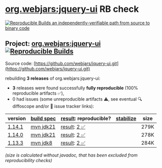 [org.webjars:jquery-ui](https://central.sonatype.com/artifact/org.webjars/jquery-ui/versions) RB check
=======

[![Reproducible Builds](https://reproducible-builds.org/images/logos/rb.svg) an independently-verifiable path from source to binary code](https://reproducible-builds.org/)

## Project: [org.webjars:jquery-ui](https://central.sonatype.com/artifact/org.webjars/jquery-ui/versions) [![Reproducible Builds](https://img.shields.io/endpoint?url=https://raw.githubusercontent.com/jvm-repo-rebuild/reproducible-central/master/content/org/webjars/jquery-ui/badge.json)](https://github.com/jvm-repo-rebuild/reproducible-central/blob/master/content/org/webjars/jquery-ui/README.md)

Source code: [https://github.com/webjars/jquery-ui.git](https://github.com/webjars/jquery-ui.git)

rebuilding **3 releases** of org.webjars:jquery-ui:
- **3** releases were found successfully **fully reproducible** (100% reproducible artifacts :white_check_mark:),
- 0 had issues (some unreproducible artifacts :warning:, see eventual :mag: diffoscope and/or :memo: issue tracker links):

| version | [build spec](/BUILDSPEC.md) | [result](https://reproducible-builds.org/docs/jvm/): reproducible? | [stabilize](https://github.com/google/oss-rebuild/blob/main/cmd/stabilize/README.md) | size |
| -- | --------- | ------ | ------ | -- |
| [1.14.1](https://central.sonatype.com/artifact/org.webjars/jquery-ui/1.14.1/pom) | [mvn jdk21](jquery-ui-1.14.1.buildspec) | [result](jquery-ui-1.14.1.buildinfo): [2 :white_check_mark: ](jquery-ui-1.14.1.buildcompare) | | 279K |
| [1.14.0](https://central.sonatype.com/artifact/org.webjars/jquery-ui/1.14.0/pom) | [mvn jdk21](jquery-ui-1.14.0.buildspec) | [result](jquery-ui-1.14.0.buildinfo): [2 :white_check_mark: ](jquery-ui-1.14.0.buildcompare) | | 278K |
| [1.13.3](https://central.sonatype.com/artifact/org.webjars/jquery-ui/1.13.3/pom) | [mvn jdk8](jquery-ui-1.13.3.buildspec) | [result](jquery-ui-1.13.3.buildinfo): [2 :white_check_mark: ](jquery-ui-1.13.3.buildcompare) | | 284K |

<i>(size is calculated without javadoc, that has been excluded from reproducibility checks)</i>
